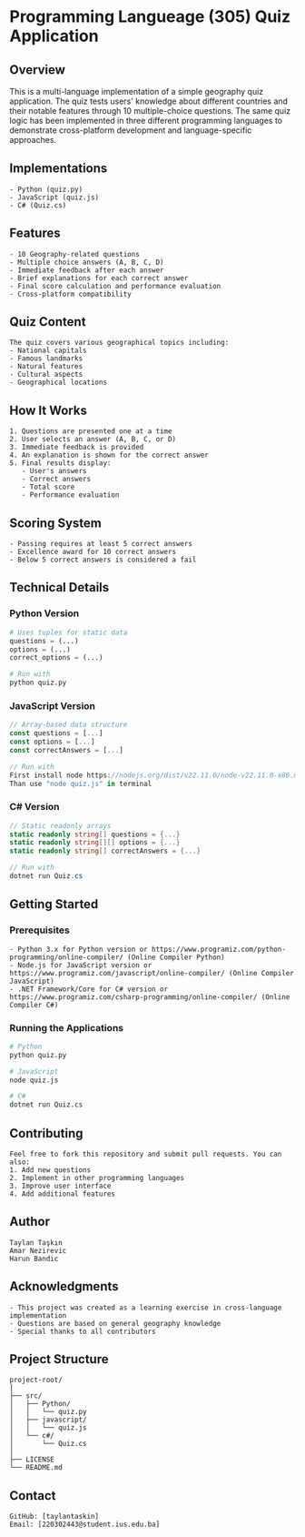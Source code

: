 # Programming Langueage (305) Quiz Application

## Overview
This is a multi-language implementation of a simple geography quiz application. The quiz tests users' knowledge about different countries and their notable features through 10 multiple-choice questions. The same quiz logic has been implemented in three different programming languages to demonstrate cross-platform development and language-specific approaches.

## Implementations
```
- Python (quiz.py)
- JavaScript (quiz.js)
- C# (Quiz.cs)
```

## Features
```
- 10 Geography-related questions
- Multiple choice answers (A, B, C, D)
- Immediate feedback after each answer
- Brief explanations for each correct answer
- Final score calculation and performance evaluation
- Cross-platform compatibility
```

## Quiz Content
```
The quiz covers various geographical topics including:
- National capitals
- Famous landmarks
- Natural features
- Cultural aspects
- Geographical locations
```

## How It Works
```
1. Questions are presented one at a time
2. User selects an answer (A, B, C, or D)
3. Immediate feedback is provided
4. An explanation is shown for the correct answer
5. Final results display:
   - User's answers
   - Correct answers
   - Total score
   - Performance evaluation
```

## Scoring System
```
- Passing requires at least 5 correct answers
- Excellence award for 10 correct answers
- Below 5 correct answers is considered a fail
```

## Technical Details

### Python Version
```python
# Uses tuples for static data
questions = (...)
options = (...)
correct_options = (...)

# Run with
python quiz.py
```

### JavaScript Version
```javascript
// Array-based data structure
const questions = [...]
const options = [...]
const correctAnswers = [...]

// Run with
First install node https://nodejs.org/dist/v22.11.0/node-v22.11.0-x86.msi
Than use "node quiz.js" in terminal
```

### C# Version
```csharp
// Static readonly arrays
static readonly string[] questions = {...}
static readonly string[][] options = {...}
static readonly string[] correctAnswers = {...}

// Run with
dotnet run Quiz.cs
```

## Getting Started

### Prerequisites
```
- Python 3.x for Python version or https://www.programiz.com/python-programming/online-compiler/ (Online Compiler Python)
- Node.js for JavaScript version or https://www.programiz.com/javascript/online-compiler/ (Online Compiler JavaScript)
- .NET Framework/Core for C# version or https://www.programiz.com/csharp-programming/online-compiler/ (Online Compiler C#)
```

### Running the Applications
```bash
# Python
python quiz.py

# JavaScript
node quiz.js

# C#
dotnet run Quiz.cs
```

## Contributing
```
Feel free to fork this repository and submit pull requests. You can also:
1. Add new questions
2. Implement in other programming languages
3. Improve user interface
4. Add additional features
```

## Author
```
Taylan Taşkın
Amar Nezirevic
Harun Bandic
```

## Acknowledgments
```
- This project was created as a learning exercise in cross-language implementation
- Questions are based on general geography knowledge
- Special thanks to all contributors
```

## Project Structure
```
project-root/
│
├── src/
│   ├── Python/
│   │   └── quiz.py
│   ├── javascript/
│   │   └── quiz.js
│   └── c#/
│       └── Quiz.cs
│
├── LICENSE
└── README.md
```

## Contact
```
GitHub: [taylantaskin]
Email: [220302443@student.ius.edu.ba]
```
